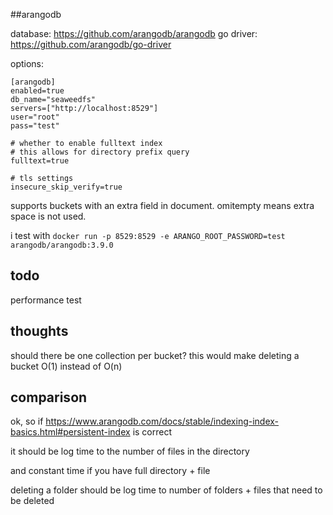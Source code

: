 ##arangodb

database: https://github.com/arangodb/arangodb
go driver: https://github.com/arangodb/go-driver


options:

```
[arangodb]
enabled=true
db_name="seaweedfs"
servers=["http://localhost:8529"]
user="root"
pass="test"

# whether to enable fulltext index
# this allows for directory prefix query
fulltext=true

# tls settings
insecure_skip_verify=true
```

supports buckets with an extra field in document.
omitempty means extra space is not used.

i test with
`docker run -p 8529:8529 -e ARANGO_ROOT_PASSWORD=test arangodb/arangodb:3.9.0`


## todo

performance test


## thoughts

should there be one collection per bucket? this would make deleting a bucket O(1) instead of O(n)


## comparison

ok, so if https://www.arangodb.com/docs/stable/indexing-index-basics.html#persistent-index is correct

it should be log time to the number of files in the directory

and constant time if you have full directory + file

deleting a folder should be log time to number of folders + files that need to be deleted
